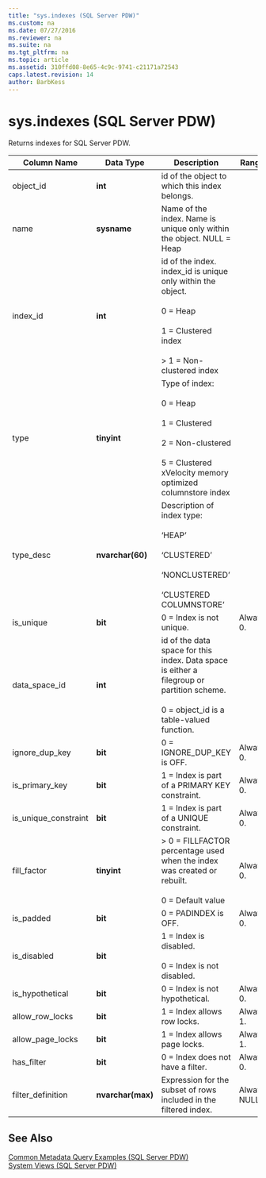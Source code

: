 ```yaml
---
title: "sys.indexes (SQL Server PDW)"
ms.custom: na
ms.date: 07/27/2016
ms.reviewer: na
ms.suite: na
ms.tgt_pltfrm: na
ms.topic: article
ms.assetid: 310ffd08-8e65-4c9c-9741-c21171a72543
caps.latest.revision: 14
author: BarbKess
---
```

# sys.indexes (SQL Server PDW)
Returns indexes for SQL Server PDW.  
  
|Column Name|Data Type|Description|Range|  
|---------------|-------------|---------------|---------|  
|object_id|**int**|id of the object to which this index belongs.||  
|name|**sysname**|Name of the index. Name is unique only within the object. NULL = Heap||  
|index_id|**int**|id of the index. index_id is unique only within the object.<br /><br />0 = Heap<br /><br />1 = Clustered index<br /><br />> 1 = Non-clustered index||  
|type|**tinyint**|Type of index:<br /><br />0 = Heap<br /><br />1 = Clustered<br /><br />2 = Non-clustered<br /><br />5 = Clustered xVelocity memory optimized columnstore index|  
|type_desc|**nvarchar(60)**|Description of index type:<br /><br />‘HEAP’<br /><br />‘CLUSTERED’<br /><br />‘NONCLUSTERED’<br /><br />‘CLUSTERED   COLUMNSTORE’||  
|is_unique|**bit**|0 = Index is not unique.|Always 0.|  
|data_space_id|**int**|id of the data space for this index. Data space is either a filegroup or partition scheme.<br /><br />0 = object_id is a table-valued function.||  
|ignore_dup_key|**bit**|0 = IGNORE_DUP_KEY is OFF.|Always 0.|  
|is_primary_key|**bit**|1 = Index is part of a PRIMARY KEY constraint.|Always 0.|  
|is_unique_constraint|**bit**|1 = Index is part of a UNIQUE constraint.|Always 0.|  
|fill_factor|**tinyint**|> 0 = FILLFACTOR percentage used when the index was created or rebuilt.<br /><br />0 = Default value|Always 0.|  
|is_padded|**bit**|0 = PADINDEX is OFF.|Always 0.|  
|is_disabled|**bit**|1 = Index is disabled.<br /><br />0 = Index is not disabled.||  
|is_hypothetical|**bit**|0 = Index is not hypothetical.|Always 0.|  
|allow_row_locks|**bit**|1 = Index allows row locks.|Always 1.|  
|allow_page_locks|**bit**|1 = Index allows page locks.|Always 1.|  
|has_filter|**bit**|0 = Index does not have a filter.|Always 0.|  
|filter_definition|**nvarchar(max)**|Expression for the subset of rows included in the filtered index.|Always NULL.|  
  
## See Also  
[Common Metadata Query Examples &#40;SQL Server PDW&#41;](../sqlpdw/common-metadata-query-examples-sql-server-pdw.md)  
[System Views &#40;SQL Server PDW&#41;](../sqlpdw/system-views-sql-server-pdw.md)  
  
